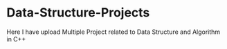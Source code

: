 # Data-Structure-Projects
Here I have upload Multiple Project related to Data Structure and Algorithm in C++
